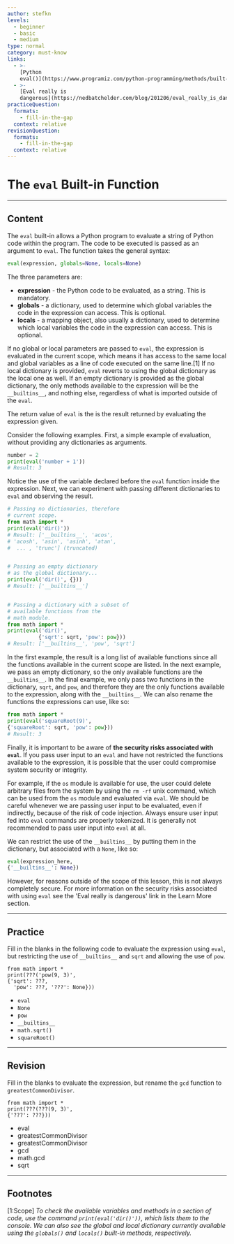 ```yaml
---
author: stefkn
levels:
  - beginner
  - basic
  - medium
type: normal
category: must-know
links:
  - >-
    [Python
    eval()](https://www.programiz.com/python-programming/methods/built-in/eval){website}
  - >-
    [Eval really is
    dangerous](https://nedbatchelder.com/blog/201206/eval_really_is_dangerous.html){website}
practiceQuestion:
  formats:
    - fill-in-the-gap
  context: relative
revisionQuestion:
  formats:
    - fill-in-the-gap
  context: relative
---
```


# The `eval` Built-in Function


---

## Content

The `eval` built-in allows a Python program to evaluate a string of Python code within the program. The code to be executed is passed as an argument to `eval`. The function takes the general syntax:

```python
eval(expression, globals=None, locals=None)
```

The three parameters are:

- **expression** - the Python code to be evaluated, as a string. This is mandatory.
- **globals** - a dictionary, used to determine which global variables the code in the expression can access. This is optional.
- **locals** - a mapping object, also usually a dictionary, used to determine which local variables the code in the expression can access. This is optional.

If no global or local parameters are passed to `eval`, the expression is evaluated in the current scope, which means it has access to the same local and global variables as a line of code executed on the same line.[1] If no local dictionary is provided, `eval` reverts to using the global dictionary as the local one as well. If an empty dictionary is provided as the global dictionary, the only methods available to the expression will be the `__builtins__`, and nothing else, regardless of what is imported outside of the `eval`.

The return value of `eval` is the is the result returned by evaluating the expression given.

Consider the following examples. First, a simple example of evaluation, without providing any dictionaries as arguments.

```python
number = 2
print(eval('number + 1'))
# Result: 3
```

Notice the use of the variable declared before the `eval` function inside the expression. Next, we can experiment with passing different dictionaries to `eval` and observing the result.

```python
# Passing no dictionaries, therefore
# current scope.
from math import *
print(eval('dir()'))
# Result: ['__builtins__', 'acos',
# 'acosh', 'asin', 'asinh', 'atan',
#  ... , 'trunc'] (truncated)


# Passing an empty dictionary
# as the global dictionary...
print(eval('dir()', {}))
# Result: ['__builtins__']


# Passing a dictionary with a subset of
# available functions from the
# math module.
from math import *
print(eval('dir()',
          {'sqrt': sqrt, 'pow': pow}))
# Result: ['__builtins__', 'pow', 'sqrt']
```

In the first example, the result is a long list of available functions since all the functions available in the current scope are listed. In the next example, we pass an empty dictionary, so the only available functions are the `__builtins__`. In the final example, we only pass two functions in the dictionary, `sqrt`, and `pow`, and therefore they are the only functions available to the expression, along with the `__builtins__`. We can also rename the functions the expressions can use, like so:

```python
from math import *
print(eval('squareRoot(9)',
{'squareRoot': sqrt, 'pow': pow}))
# Result: 3
```

Finally, it is important to be aware of **the security risks associated with `eval`**. If you pass user input to an `eval` and have not restricted the functions available to the expression, it is possible that the user could compromise system security or integrity.

For example, if the `os` module is available for use, the user could delete arbitrary files from the system by using the `rm -rf` unix command, which can be used from the `os` module and evaluated via `eval`. We should be careful whenever we are passing user input to be evaluated, even if indirectly, because of the risk of code injection. Always ensure user input fed into `eval` commands are properly tokenized. It is generally not recommended to pass user input into `eval` at all.

We can restrict the use of the `__builtins__` by putting them in the dictionary, but associated with a `None`, like so:

```python
eval(expression_here,
{'__builtins__': None})
```

However, for reasons outside of the scope of this lesson, this is not always completely secure. For more information on the security risks associated with using `eval` see the 'Eval really is dangerous' link in the Learn More section.  


---

## Practice

Fill in the blanks in the following code to evaluate the expression using `eval`, but restricting the use of `__builtins__` and `sqrt` and allowing the use of `pow`.

    from math import *
    print(???('pow(9, 3)',
    {'sqrt': ???, 
      'pow': ???, '???': None}))

- `eval`
- `None`
- `pow`
- `__builtins__`
- `math.sqrt()`
- `squareRoot()`


---

## Revision

Fill in the blanks to evaluate the expression, but rename the `gcd` function to `greatestCommonDivisor`.

    from math import *
    print(???(???(9, 3)',
    {'???': ???}))

- eval
- greatestCommonDivisor
- greatestCommonDivisor
- gcd
- math.gcd
- sqrt


---

## Footnotes

[1:Scope]
*To check the available variables and methods in a section of code, use the command `print(eval('dir()'))`, which lists them to the console. We can also see the global and local dictionary currently available using the `globals()` and `locals()` built-in methods, respectively.*
